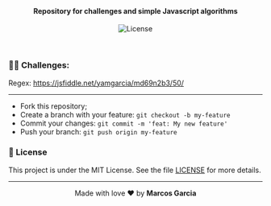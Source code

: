 <h4 align="center">
<br>
 <b>Repository for challenges and simple Javascript algorithms </b>
</h4>
<p align="center">
  <img alt="License" src="https://img.shields.io/badge/license-MIT-red">
</p>

<br>

### 💅🏾 Challenges:

Regex: https://jsfiddle.net/yamgarcia/md69n2b3/50/

---

- Fork this repository;
- Create a branch with your feature: `git checkout -b my-feature`
- Commit your changes: `git commit -m 'feat: My new feature'`
- Push your branch: `git push origin my-feature`

### :memo: License

This project is under the MIT License. See the file [LICENSE](LICENSE.md) for more details.

---

<p align="center">Made with love ❤️ by <b><a src="https://github.com/yamgarcia">Marcos Garcia</a></b></p>
